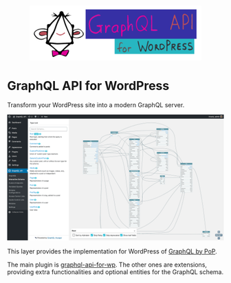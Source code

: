 <p align="center"><img src="plugins/graphql-api-for-wp/assets/img/graphql-api-logo-with-name.png" width="400" /></p>

# GraphQL API for WordPress

Transform your WordPress site into a modern GraphQL server.

![The interactive schema visualizer](plugins/graphql-api-for-wp/docs/images/interactive-schema.png)

This layer provides the implementation for WordPress of [GraphQL by PoP](https://graphql-by-pop.com/).

The main plugin is [graphql-api-for-wp](plugins/graphql-api-for-wp). The other ones are extensions, providing extra functionalities and optional entities for the GraphQL schema.

